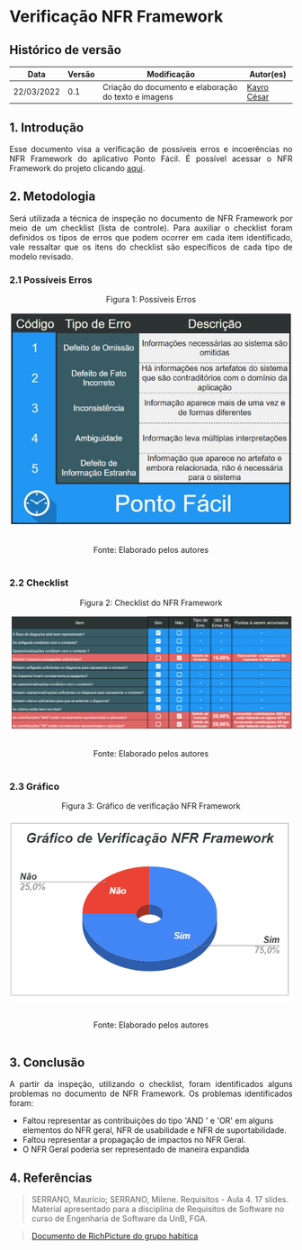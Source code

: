 # Verificação NFR Framework

## Histórico de versão

|Data | Versão | Modificação | Autor(es)|
| -- | -- | -- | -- |
| 22/03/2022 |  0.1   | Criação do documento e elaboração do texto e imagens|  [Kayro César](https://github.com/kayrocesar) |



## 1. Introdução

<p style="text-align: justify"> 
    Esse documento visa a verificação de possíveis erros e incoerências no NFR Framework do aplicativo Ponto Fácil. É possível acessar o NFR Framework do projeto   clicando <a href="https://requisitos-de-software.github.io/2021.2-PontoFacil/modelagem/NFR_framework/">aqui</a>.

 </p>

## 2. Metodologia

<p style="text-align: justify">Será utilizada a técnica de inspeção no documento de NFR Framework por meio de um checklist (lista de controle). Para auxiliar o checklist foram definidos os tipos de erros que podem ocorrer em cada item identificado, vale ressaltar que os itens do checklist são específicos de cada tipo de modelo revisado.</p>

### 2.1 Possíveis Erros

<center>

<figcaption>Figura 1: Possíveis Erros </figcaption>

<p align = "center"><img src="https://raw.githubusercontent.com/Requisitos-de-Software/2021.2-PontoFacil/master/docs/assets/imagens/ver_PossiveisErros.jpg"></p><br>



<figcaption>Fonte: Elaborado pelos autores</figcaption>

</center>

<br>

### 2.2 Checklist

<center>

<figcaption>Figura 2: Checklist do NFR Framework</figcaption>
<p align = "center"><img src="https://raw.githubusercontent.com/Requisitos-de-Software/2021.2-PontoFacil/ver_NFR_Framework/docs/assets/imagens/ver_nfr_resultado.PNG"></p><br>
<figcaption>Fonte: Elaborado pelos autores</figcaption>

</center>

<br>

### 2.3  Gráfico

<center>
<figcaption>Figura 3: Gráfico de verificação NFR Framework</figcaption>
<p align = "center"><img src="https://raw.githubusercontent.com/Requisitos-de-Software/2021.2-PontoFacil/ver_NFR_Framework/docs/assets/imagens/ver_nfr_framework_grafico.PNG"></p><br>

<figcaption>Fonte: Elaborado pelos autores</figcaption>

</center>

<br>

## 3. Conclusão

<p style="text-align: justify">A partir da inspeção, utilizando o checklist, foram identificados alguns problemas no documento de NFR Framework. Os problemas identificados foram: </p>
<ul>

 <li>Faltou representar as contribuições do tipo 'AND ' e 'OR' em alguns elementos do NFR geral, NFR de usabilidade e NFR de suportabilidade. </li>
 
 <li>Faltou representar a propagação de impactos no NFR Geral. </li>

 <li>O NFR Geral poderia ser representado de maneira expandida</li>
</ul>


## 4. Referências

> SERRANO, Maurício; SERRANO, Milene. Requisitos - Aula 4. 17 slides. Material apresentado para a disciplina de Requisitos de Software no curso de Engenharia de Software da UnB, FGA.

> [Documento de RichPicture do grupo habitica](https://requisitos-habitica.netlify.app/VerificacaoRP)

